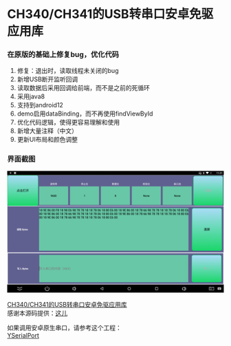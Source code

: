 # CH340/CH341的USB转串口安卓免驱应用库

### 在原版的基础上修复bug，优化代码
1. 修复：退出时，读取线程未关闭的bug
2. 新增USB断开监听回调
3. 读取数据后采用回调给前端，而不是之前的死循环
3. 采用java8
4. 支持到android12
5. demo启用dataBinding，而不再使用findViewById
6. 优化代码逻辑，使得更容易理解和使用
7. 新增大量注释（中文）
8. 更新UI布局和颜色调整

### 界面截图
![截图](doc/usb.png)  

[CH340/CH341的USB转串口安卓免驱应用库](http://www.wch.cn/download/CH341SER_ANDROID_ZIP.html)  
感谢本源码提供：[这儿](https://github.com/HeHongdan/CH34xUART)  

如果调用安卓原生串口，请参考这个工程：  
[YSerialPort](https://github.com/yutils/YSerialPort)